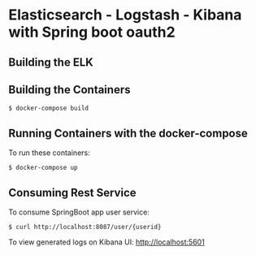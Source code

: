 Elasticsearch - Logstash - Kibana with Spring boot oauth2
=========================

Building the ELK
---------------------
Building the Containers
----------------------
    $ docker-compose build 

Running Containers with the docker-compose
---------------------
To run these containers:

    $ docker-compose up
    
Consuming Rest Service
---------------------
To consume SpringBoot app user service:

    $ curl http://localhost:8087/user/{userid}
    
To view generated logs on Kibana UI: [http://localhost:5601](http://localhost:5601)